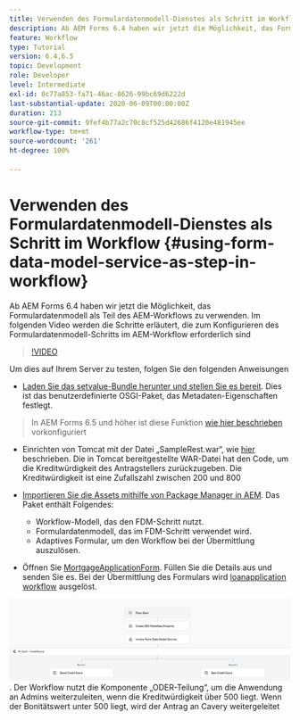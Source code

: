 ```yaml
---
title: Verwenden des Formulardatenmodell-Dienstes als Schritt im Workflow
description: Ab AEM Forms 6.4 haben wir jetzt die Möglichkeit, das Formulardatenmodell als Teil des AEM-Workflows zu verwenden. Im folgenden Video werden die Schritte erläutert, die zum Konfigurieren des Formulardatenmodell-Schritts im AEM-Workflow erforderlich sind.
feature: Workflow
type: Tutorial
version: 6.4,6.5
topic: Development
role: Developer
level: Intermediate
exl-id: 0c77a853-fa71-46ac-8626-99bc69d6222d
last-substantial-update: 2020-06-09T00:00:00Z
duration: 213
source-git-commit: 9fef4b77a2c70c8cf525d42686f4120e481945ee
workflow-type: tm+mt
source-wordcount: '261'
ht-degree: 100%

---
```


# Verwenden des Formulardatenmodell-Dienstes als Schritt im Workflow {#using-form-data-model-service-as-step-in-workflow}

Ab AEM Forms 6.4 haben wir jetzt die Möglichkeit, das Formulardatenmodell als Teil des AEM-Workflows zu verwenden. Im folgenden Video werden die Schritte erläutert, die zum Konfigurieren des Formulardatenmodell-Schritts im AEM-Workflow erforderlich sind


>[!VIDEO](https://video.tv.adobe.com/v/21719?quality=12&learn=on)

Um dies auf Ihrem Server zu testen, folgen Sie den folgenden Anweisungen
* [Laden Sie das setvalue-Bundle herunter und stellen Sie es bereit](/help/forms/assets/common-osgi-bundles/SetValueApp.core-1.0-SNAPSHOT.jar). Dies ist das benutzerdefinierte OSGI-Paket, das Metadaten-Eigenschaften festlegt.
>In AEM Forms 6.5 und höher ist diese Funktion [wie hier beschrieben](form-data-model-service-as-step-in-aem65-workflow-video-use.md) vorkonfiguriert

* Einrichten von Tomcat mit der Datei „SampleRest.war“, wie [hier](https://experienceleague.adobe.com/docs/experience-manager-learn/forms/ic-print-channel-tutorial/introduction.html?lang=de) beschrieben. Die in Tomcat bereitgestellte WAR-Datei hat den Code, um die Kreditwürdigkeit des Antragstellers zurückzugeben. Die Kreditwürdigkeit ist eine Zufallszahl zwischen 200 und 800

* [Importieren Sie die Assets mithilfe von Package Manager in AEM](assets/invoke-fdm-as-service-step.zip). Das Paket enthält Folgendes:

   * Workflow-Modell, das den FDM-Schritt nutzt.
   * Formulardatenmodell, das im FDM-Schritt verwendet wird.
   * Adaptives Formular, um den Workflow bei der Übermittlung auszulösen.
* Öffnen Sie [MortgageApplicationForm](http://localhost:4502/content/dam/formsanddocuments/loanapplication/jcr:content?wcmmode=disabled). Füllen Sie die Details aus und senden Sie es. Bei der Übermittlung des Formulars wird [loanapplication workflow](http://http://localhost:4502/editor.html/conf/global/settings/workflow/models/LoanApplication2.html) ausgelöst.

![ Workflow ](assets/fdm-as-service-step-workflow.PNG).
Der Workflow nutzt die Komponente „ODER-Teilung“, um die Anwendung an Admins weiterzuleiten, wenn die Kreditwürdigkeit über 500 liegt. Wenn der Bonitätswert unter 500 liegt, wird der Antrag an Cavery weitergeleitet
